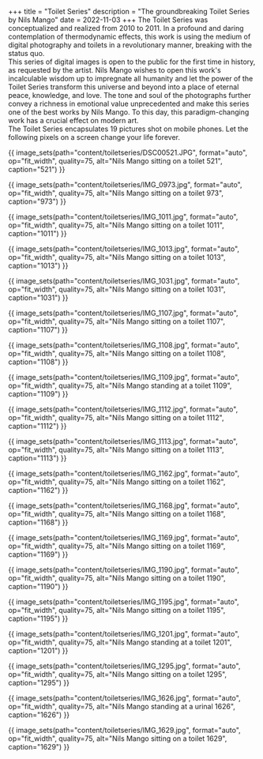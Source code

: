 +++
title = "Toilet Series"
description = "The groundbreaking Toilet Series by Nils Mango"
date = 2022-11-03
+++
The Toilet Series was conceptualized and realized from 2010 to 2011. In a profound and daring contemplation of thermodynamic effects, this work is using the medium of digital photography and toilets in a revolutionary manner, breaking with the status quo.  
This series of digital images is open to the public for the first time in history, as requested by the artist. Nils Mango wishes to open this work's incalculable wisdom up to impregnate all humanity and let the power of the Toilet Series transform this universe and beyond into a place of eternal peace, knowledge, and love. The tone and soul of the photographs further convey a richness in emotional value unprecedented and make this series one of the best works by Nils Mango. To this day, this paradigm-changing work has a crucial effect on modern art.  
The Toilet Series encapsulates 19 pictures shot on mobile phones. Let the following pixels on a screen change your life forever.

{{ image_sets(path="content/toiletseries/DSC00521.JPG", format="auto", op="fit_width", quality=75, alt="Nils Mango sitting on a toilet 521", caption="521") }}

{{ image_sets(path="content/toiletseries/IMG_0973.jpg", format="auto", op="fit_width", quality=75, alt="Nils Mango sitting on a toilet 973", caption="973") }}

{{ image_sets(path="content/toiletseries/IMG_1011.jpg", format="auto", op="fit_width", quality=75, alt="Nils Mango sitting on a toilet 1011", caption="1011") }}

{{ image_sets(path="content/toiletseries/IMG_1013.jpg", format="auto", op="fit_width", quality=75, alt="Nils Mango sitting on a toilet 1013", caption="1013") }}

{{ image_sets(path="content/toiletseries/IMG_1031.jpg", format="auto", op="fit_width", quality=75, alt="Nils Mango sitting on a toilet 1031", caption="1031") }}

{{ image_sets(path="content/toiletseries/IMG_1107.jpg", format="auto", op="fit_width", quality=75, alt="Nils Mango sitting on a toilet 1107", caption="1107") }}

{{ image_sets(path="content/toiletseries/IMG_1108.jpg", format="auto", op="fit_width", quality=75, alt="Nils Mango sitting on a toilet 1108", caption="1108") }}

{{ image_sets(path="content/toiletseries/IMG_1109.jpg", format="auto", op="fit_width", quality=75, alt="Nils Mango standing at a toilet 1109", caption="1109") }}

{{ image_sets(path="content/toiletseries/IMG_1112.jpg", format="auto", op="fit_width", quality=75, alt="Nils Mango sitting on a toilet 1112", caption="1112") }}

{{ image_sets(path="content/toiletseries/IMG_1113.jpg", format="auto", op="fit_width", quality=75, alt="Nils Mango sitting on a toilet 1113", caption="1113") }}

{{ image_sets(path="content/toiletseries/IMG_1162.jpg", format="auto", op="fit_width", quality=75, alt="Nils Mango sitting on a toilet 1162", caption="1162") }}

{{ image_sets(path="content/toiletseries/IMG_1168.jpg", format="auto", op="fit_width", quality=75, alt="Nils Mango sitting on a toilet 1168", caption="1168") }}

{{ image_sets(path="content/toiletseries/IMG_1169.jpg", format="auto", op="fit_width", quality=75, alt="Nils Mango sitting on a toilet 1169", caption="1169") }}

{{ image_sets(path="content/toiletseries/IMG_1190.jpg", format="auto", op="fit_width", quality=75, alt="Nils Mango sitting on a toilet 1190", caption="1190") }}

{{ image_sets(path="content/toiletseries/IMG_1195.jpg", format="auto", op="fit_width", quality=75, alt="Nils Mango sitting on a toilet 1195", caption="1195") }}

{{ image_sets(path="content/toiletseries/IMG_1201.jpg", format="auto", op="fit_width", quality=75, alt="Nils Mango standing at a toilet 1201", caption="1201") }}

{{ image_sets(path="content/toiletseries/IMG_1295.jpg", format="auto", op="fit_width", quality=75, alt="Nils Mango sitting on a toilet 1295", caption="1295") }}

{{ image_sets(path="content/toiletseries/IMG_1626.jpg", format="auto", op="fit_width", quality=75, alt="Nils Mango standing at a urinal 1626", caption="1626") }}

{{ image_sets(path="content/toiletseries/IMG_1629.jpg", format="auto", op="fit_width", quality=75, alt="Nils Mango sitting on a toilet 1629", caption="1629") }}

